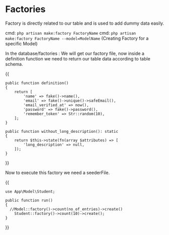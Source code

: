#                                      Factories

Factory is directly related to our table and is used to add dummy data easily.

cmd: `php artisan make:factory FactoryName`
cmd: `php artisan make:factory FactoryName --model=ModelName` (Creating Factory for a specific Model)


In the database/factories : We will get our factory file, now inside a definition function we need to return our table data according to table schema.

{{

    public function definition()
    {
        return [
            'name' => fake()->name(),
            'email' => fake()->unique()->safeEmail(),
            'email_verified_at' => now(),
            'password' => fake()->password(),
            'remember_token' => Str::random(10),
        ];
    }

    public function without_long_description(): static
    {
        return $this->state(fn(array $attributes) => [
            'long_description' => null,
        ]);
    }

}}

Now to execute this factory we need a seederFile.

{{

    use App\Model\Student;
    
    public function run()
    {
      //Model::factory()->count(no_of_entries)->create()
        Student::factory()->count(10)->create();
    }
}}